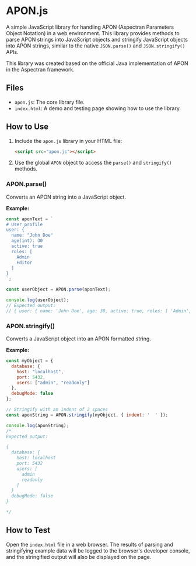 # APON.js

A simple JavaScript library for handling APON (Aspectran Parameters Object Notation) in a web environment. This library provides methods to parse APON strings into JavaScript objects and stringify JavaScript objects into APON strings, similar to the native `JSON.parse()` and `JSON.stringify()` APIs.

This library was created based on the official Java implementation of APON in the Aspectran framework.

## Files

- `apon.js`: The core library file.
- `index.html`: A demo and testing page showing how to use the library.

## How to Use

1.  Include the `apon.js` library in your HTML file:

    ```html
    <script src="apon.js"></script>
    ```

2.  Use the global `APON` object to access the `parse()` and `stringify()` methods.

### APON.parse()

Converts an APON string into a JavaScript object.

**Example:**

```javascript
const aponText = `
# User profile
user: {
  name: "John Doe"
  age(int): 30
  active: true
  roles: [
    Admin
    Editor
  ]
}
`;

const userObject = APON.parse(aponText);

console.log(userObject);
// Expected output:
// { user: { name: 'John Doe', age: 30, active: true, roles: [ 'Admin', 'Editor' ] } }
```

### APON.stringify()

Converts a JavaScript object into an APON formatted string.

**Example:**

```javascript
const myObject = {
  database: {
    host: "localhost",
    port: 5432,
    users: ["admin", "readonly"]
  },
  debugMode: false
};

// Stringify with an indent of 2 spaces
const aponString = APON.stringify(myObject, { indent: '  ' });

console.log(aponString);
/*
Expected output:

{
  database: {
    host: localhost
    port: 5432
    users: [
      admin
      readonly
    ]
  }
  debugMode: false
}

*/
```

## How to Test

Open the `index.html` file in a web browser. The results of parsing and stringifying example data will be logged to the browser's developer console, and the stringified output will also be displayed on the page.
